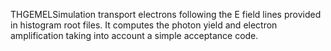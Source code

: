 THGEMELSimulation transport electrons following the E field lines provided in histogram root files.
It computes the photon yield and electron amplification taking into account a simple acceptance code. 
